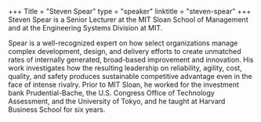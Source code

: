 +++
Title = "Steven Spear"
type = "speaker"
linktitle = "steven-spear"
+++
Steven Spear is a Senior Lecturer at the MIT Sloan School of Management and at the Engineering Systems Division at MIT.

Spear is a well-recognized expert on how select organizations manage complex development, design, and delivery efforts to create unmatched rates of internally generated, broad-based improvement and innovation. His work investigates how the resulting leadership on reliability, agility, cost, quality, and safety produces sustainable competitive advantage even in the face of intense rivalry. Prior to MIT Sloan, he worked for the investment bank Prudential-Bache, the U.S. Congress Office of Technology Assessment, and the University of Tokyo, and he taught at Harvard Business School for six years.   
